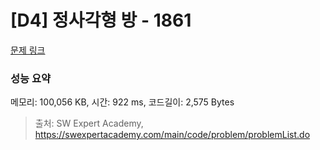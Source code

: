 # [D4] 정사각형 방 - 1861 

[문제 링크](https://swexpertacademy.com/main/code/problem/problemDetail.do?contestProbId=AV5LtJYKDzsDFAXc) 

### 성능 요약

메모리: 100,056 KB, 시간: 922 ms, 코드길이: 2,575 Bytes



> 출처: SW Expert Academy, https://swexpertacademy.com/main/code/problem/problemList.do